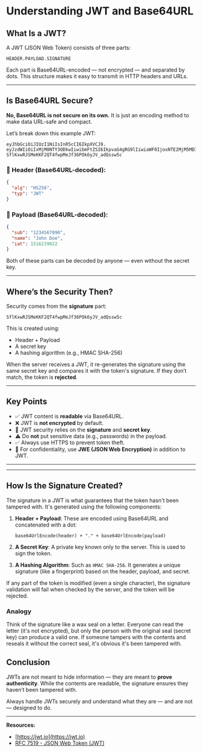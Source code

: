 # Understanding JWT and Base64URL

## What Is a JWT?

A JWT (JSON Web Token) consists of three parts:

```
HEADER.PAYLOAD.SIGNATURE
```

Each part is Base64URL-encoded — not encrypted — and separated by dots. This structure makes it easy to transmit in HTTP headers and URLs.

---

## Is Base64URL Secure?

**No, Base64URL is not secure on its own.** It is just an encoding method to make data URL-safe and compact.

Let’s break down this example JWT:

```
eyJhbGciOiJIUzI1NiIsInR5cCI6IkpXVCJ9.
eyJzdWIiOiIxMjM0NTY3ODkwIiwibmFtZSI6IkpvaG4gRG9lIiwiaWF0IjoxNTE2MjM5MDIyfQ.
SflKxwRJSMeKKF2QT4fwpMeJf36POk6yJV_adQssw5c
```

### 🔹 Header (Base64URL-decoded):

```json
{
  "alg": "HS256",
  "typ": "JWT"
}
```

### 🔹 Payload (Base64URL-decoded):

```json
{
  "sub": "1234567890",
  "name": "John Doe",
  "iat": 1516239022
}
```

Both of these parts can be decoded by anyone — even without the secret key.

---

## Where’s the Security Then?

Security comes from the **signature** part:

```
SflKxwRJSMeKKF2QT4fwpMeJf36POk6yJV_adQssw5c
```

This is created using:

- Header + Payload
- A secret key
- A hashing algorithm (e.g., HMAC SHA-256)

When the server receives a JWT, it re-generates the signature using the same secret key and compares it with the token's signature. If they don’t match, the token is **rejected**.

---

## Key Points

- ✅ JWT content is **readable** via Base64URL.
- ❌ JWT is **not encrypted** by default.
- 🔐 JWT security relies on the **signature** and **secret key**.
- ⚠️ Do **not** put sensitive data (e.g., passwords) in the payload.
- ✅ Always use HTTPS to prevent token theft.
- 🔐 For confidentiality, use **JWE (JSON Web Encryption)** in addition to JWT.

---


---

## How Is the Signature Created?

The signature in a JWT is what guarantees that the token hasn't been tampered with. It's generated using the following components:

1. **Header + Payload**: These are encoded using Base64URL and concatenated with a dot:
   ```
   base64UrlEncode(header) + "." + base64UrlEncode(payload)
   ```

2. **A Secret Key**: A private key known only to the server. This is used to sign the token.

3. **A Hashing Algorithm**: Such as `HMAC SHA-256`. It generates a unique signature (like a fingerprint) based on the header, payload, and secret.

If any part of the token is modified (even a single character), the signature validation will fail when checked by the server, and the token will be rejected.

### Analogy

Think of the signature like a wax seal on a letter. Everyone can read the letter (it's not encrypted), but only the person with the original seal (secret key) can produce a valid one. If someone tampers with the contents and reseals it without the correct seal, it's obvious it's been tampered with.


## Conclusion

JWTs are not meant to hide information — they are meant to **prove authenticity**. While the contents are readable, the signature ensures they haven’t been tampered with.

Always handle JWTs securely and understand what they are — and are not — designed to do.

---

**Resources:**

- [https://jwt.io](https://jwt.io)
- [RFC 7519 - JSON Web Token (JWT)](https://datatracker.ietf.org/doc/html/rfc7519)
